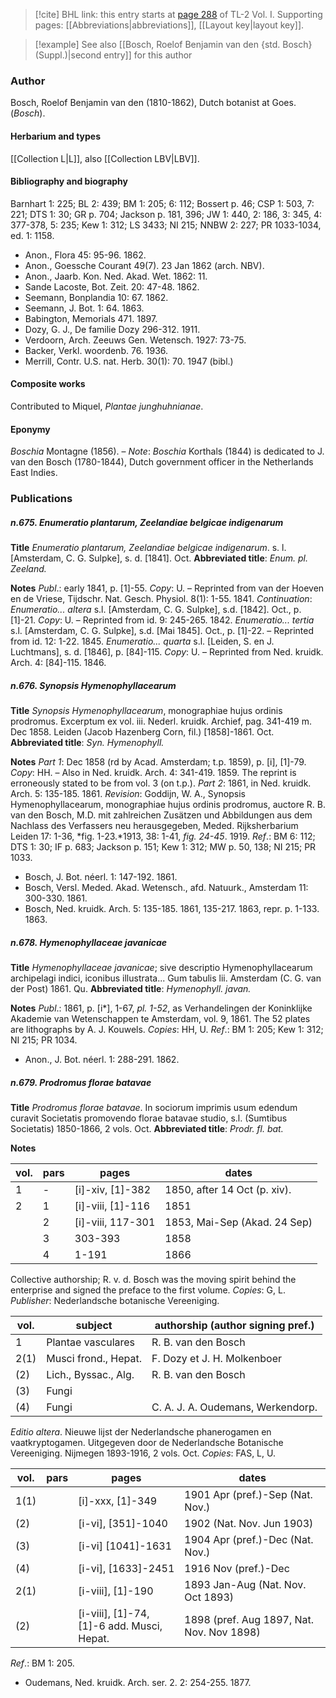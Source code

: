 > [!cite] BHL link: this entry starts at [page 288](https://www.biodiversitylibrary.org/item/103414#page/336/mode/1up) of TL-2 Vol. I.
> Supporting pages: [[Abbreviations|abbreviations]], [[Layout key|layout key]].

> [!example] See also [[Bosch, Roelof Benjamin van den {std. Bosch} (Suppl.)|second entry]] for this author

### Author

Bosch, Roelof Benjamin van den (1810-1862), Dutch botanist at Goes. (*Bosch*).

#### Herbarium and types

[[Collection L|L]], also [[Collection LBV|LBV]].

#### Bibliography and biography

Barnhart 1: 225; BL 2: 439; BM 1: 205; 6: 112; Bossert p. 46; CSP 1: 503, 7: 221; DTS 1: 30; GR p. 704; Jackson p. 181, 396; JW 1: 440, 2: 186, 3: 345, 4: 377-378, 5: 235; Kew 1: 312; LS 3433; NI 215; NNBW 2: 227; PR 1033-1034, ed. 1: 1158.
- Anon., Flora 45: 95-96. 1862.
- Anon., Goessche Courant 49(7). 23 Jan 1862 (arch. NBV).
- Anon., Jaarb. Kon. Ned. Akad. Wet. 1862: 11.
- Sande Lacoste, Bot. Zeit. 20: 47-48. 1862.
- Seemann, Bonplandia 10: 67. 1862.
- Seemann, J. Bot. 1: 64. 1863.
- Babington, Memorials 471. 1897.
- Dozy, G. J., De familie Dozy 296-312. 1911.
- Verdoorn, Arch. Zeeuws Gen. Wetensch. 1927: 73-75.
- Backer, Verkl. woordenb. 76. 1936.
- Merrill, Contr. U.S. nat. Herb. 30(1): 70. 1947 (bibl.)

#### Composite works

Contributed to Miquel, *Plantae junghuhnianae*.

#### Eponymy

*Boschia* Montagne (1856). – *Note*: *Boschia* Korthals (1844) is dedicated to J. van den Bosch (1780-1844), Dutch government officer in the Netherlands East Indies.

### Publications

##### n.675. Enumeratio plantarum, Zeelandiae belgicae indigenarum

**Title**
*Enumeratio plantarum, Zeelandiae belgicae indigenarum*. s. l. \[Amsterdam, C. G. Sulpke\], s. d. \[1841\]. Oct.
**Abbreviated title**: *Enum. pl. Zeeland.*

**Notes**
*Publ*.: early 1841, p. \[1\]-55. *Copy*: U. – Reprinted from van der Hoeven en de Vriese, Tijdschr. Nat. Gesch. Physiol. 8(1): 1-55. 1841.
*Continuation*: *Enumeratio... altera* s.l. \[Amsterdam, C. G. Sulpke\], s.d. \[1842\]. Oct., p. \[1\]-21. *Copy*: U. – Reprinted from id. 9: 245-265. 1842.
*Enumeratio... tertia* s.l. \[Amsterdam, C. G. Sulpke\], s.d. \[Mai 1845\]. Oct., p. \[1\]-22. – Reprinted from id. 12: 1-22. 1845.
*Enumeratio... quarta* s.l. \[Leiden, S. en J. Luchtmans\], s. d. \[1846\], p. \[84\]-115. *Copy*: U. – Reprinted from Ned. kruidk. Arch. 4: \[84\]-115. 1846.

##### n.676. Synopsis Hymenophyllacearum

**Title**
*Synopsis Hymenophyllacearum*, monographiae hujus ordinis prodromus. Excerptum ex vol. iii. Nederl. kruidk. Archief, pag. 341-419 m. Dec 1858. Leiden (Jacob Hazenberg Corn, fil.) \[1858\]-1861. Oct.
**Abbreviated title**: *Syn. Hymenophyll.*

**Notes**
*Part 1*: Dec 1858 (rd by Acad. Amsterdam; t.p. 1859), p. \[i\], \[1\]-79. *Copy*: HH. – Also in Ned. kruidk. Arch. 4: 341-419. 1859. The reprint is erroneously stated to be from vol. 3 (on t.p.).
*Part 2*: 1861, in Ned. kruidk. Arch. 5: 135-185. 1861.
*Revision*: Goddijn, W. A., Synopsis Hymenophyllacearum, monographiae hujus ordinis prodromus, auctore R. B. van den Bosch, M.D. mit zahlreichen Zusätzen und Abbildungen aus dem Nachlass des Verfassers neu herausgegeben, Meded. Rijksherbarium Leiden 17: 1-36, *fig. 1-23.*1913, 38: 1-41, *fig. 24-45*. 1919.
*Ref*.: BM 6: 112; DTS 1: 30; IF p. 683; Jackson p. 151; Kew 1: 312; MW p. 50, 138; NI 215; PR 1033.
- Bosch, J. Bot. néerl. 1: 147-192. 1861.
- Bosch, Versl. Meded. Akad. Wetensch., afd. Natuurk., Amsterdam 11: 300-330. 1861.
- Bosch, Ned. kruidk. Arch. 5: 135-185. 1861, 135-217. 1863, repr. p. 1-133. 1863.

##### n.678. Hymenophyllaceae javanicae

**Title**
*Hymenophyllaceae javanicae*; sive descriptio Hymenophyllacearum archipelagi indici, iconibus illustrata... Gum tabulis lii. Amsterdam (C. G. van der Post) 1861. Qu.
**Abbreviated title**: *Hymenophyll. javan.*

**Notes**
*Publ*.: 1861, p. \[i\*\], 1-67, *pl. 1-52*, as Verhandelingen der Koninklijke Akademie van Wetenschappen te Amsterdam, vol. 9, 1861. The 52 plates are lithographs by A. J. Kouwels. *Copies*: HH, U.
*Ref*.: BM 1: 205; Kew 1: 312; NI 215; PR 1034.
- Anon., J. Bot. néerl. 1: 288-291. 1862.

##### n.679. Prodromus florae batavae

**Title**
*Prodromus florae batavae*. In sociorum imprimis usum edendum curavit Societatis promovendo florae batavae studio, s.l. (Sumtibus Societatis) 1850-1866, 2 vols. Oct.
**Abbreviated title**: *Prodr. fl. bat.*

**Notes**

|vol.	|pars	|pages	|dates|
|---	|---	|---	|---	|
|1	|-	|\[i\]-xiv, \[1\]-382	|1850, after 14 Oct (p. xiv).|
|2	|1	|\[i\]-viii, \[1\]-116	|1851|
|	|2	|\[i\]-viii, 117-301	|1853, Mai-Sep (Akad. 24 Sep)|
|	|3	|303-393	|1858|
|	|4	|1-191	|1866|

Collective authorship; R. v. d. Bosch was the moving spirit behind the enterprise and signed the preface to the first volume. *Copies*: G, L.
*Publisher*: Nederlandsche botanische Vereeniging.

|vol.	|subject	|authorship (author signing pref.)|
|---	|---	|---	|
|1	|Plantae vasculares	|R. B. van den Bosch|
|2(1)	|Musci frond., Hepat.	|F. Dozy et J. H. Molkenboer|
|(2)	|Lich., Byssac., Alg.	|R. B. van den Bosch|
|(3)	|Fungi|
|(4)	|Fungi	|C. A. J. A. Oudemans, Werkendorp.|

*Editio altera*. Nieuwe lijst der Nederlandsche phanerogamen en vaatkryptogamen. Uitgegeven door de Nederlandsche Botanische Vereeniging. Nijmegen 1893-1916, 2 vols. Oct.
*Copies*: FAS, L, U.

|vol.	|pars	|pages	|dates|
|---	|---	|---	|---	|
|1(1)	|	|\[i\]-xxx, \[1\]-349	|1901 Apr (pref.)-Sep (Nat. Nov.)|
|(2)	|	|\[i-vi\], \[351\]-1040	|1902 (Nat. Nov. Jun 1903)|
|(3)	|	|\[i-vi\] \[1041\]-1631	|1904 Apr (pref.)-Dec (Nat. Nov.)|
|(4)	|	|\[i-vi\], \[1633\]-2451	|1916 Nov (pref.)-Dec|
|2(1)	|	|\[i-viii\], \[1\]-190	|1893 Jan-Aug (Nat. Nov. Oct 1893)|
|(2)	|	|\[i-viii\], \[1\]-74,<br/>\[1\]-6 add. Musci, Hepat.	|1898 (pref. Aug 1897, Nat. Nov. Nov 1898)|

*Ref*.: BM 1: 205.
- Oudemans, Ned. kruidk. Arch. ser. 2. 2: 254-255. 1877.

